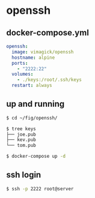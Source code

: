 openssh
=======

## docker-compose.yml

```yaml
openssh:
  image: vimagick/openssh
  hostname: alpine
  ports:
    - "2222:22"
  volumes:
    - ./keys:/root/.ssh/keys
  restart: always
```

## up and running

```bash
$ cd ~/fig/openssh/

$ tree keys
├── joe.pub
├── kev.pub
└── tom.pub

$ docker-compose up -d
```

## ssh login

```bash
$ ssh -p 2222 root@server
```
